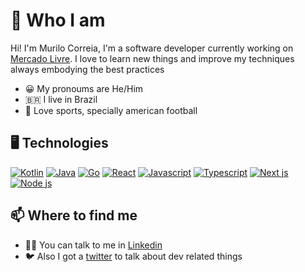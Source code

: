 # 👋 Who I am
Hi! I'm Murilo Correia, I'm a software developer currently working on [Mercado Livre](https://www.mercadolivre.com.br/). I love to learn new things and improve my techniques always embodying the best practices

- 😀 My pronoums are He/Him
- 🇧🇷 I live in Brazil
- 🏈 Love sports, specially american football

## 🖥️ Technologies
  [![Kotlin](https://pics.freeicons.io/uploads/icons/png/18852341021548218200-48.png)](https://kotlinlang.org/)
  [![Java](https://pics.freeicons.io/uploads/icons/png/378554371540553613-48.png)](https://www.java.com/pt-BR/)
  [![Go](https://user-images.githubusercontent.com/37126173/135109166-60c3b7ae-92c5-4c44-917a-de417ca9db43.png)](https://golang.org/)
  [![React](https://pics.freeicons.io/uploads/icons/png/20167174151551942641-48.png)](https://reactjs.org/)
  [![Javascript](https://pics.freeicons.io/uploads/icons/png/21088442871540553614-48.png)](https://www.javascript.com/)
  [![Typescript](https://pics.freeicons.io/uploads/icons/png/14678610731551953708-48.png)](https://www.typescriptlang.org/)
  [![Next js](https://cdn.icon-icons.com/icons2/2389/PNG/48/next_js_logo_icon_145038.png)](https://nextjs.org/)
  [![Node js](https://user-images.githubusercontent.com/37126173/135111533-6a0874ee-a85c-4143-8e94-a641ab93762c.png)](https://nodejs.org/en/)

## 📫 Where to find me
- 👨‍💻 You can talk to me in [Linkedin](https://www.linkedin.com/in/murilo-correiab/)
- 🐦 Also I got a [twitter](https://twitter.com/mcorreiab) to talk about dev related things

<!--
**murilocorreiab/murilocorreiab** is a ✨ _special_ ✨ repository because its `README.md` (this file) appears on your GitHub profile.

Here are some ideas to get you started:

- 🔭 I’m currently working on ...
- 🌱 I’m currently learning ...
- 👯 I’m looking to collaborate on ...
- 🤔 I’m looking for help with ...
- 💬 Ask me about ...
- 📫 How to reach me: ...
- 😄 Pronouns: ...
- ⚡ Fun fact: ...
-->
